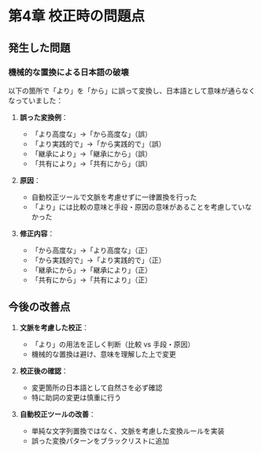 # 第4章 校正時の問題点

## 発生した問題

### 機械的な置換による日本語の破壊
以下の箇所で「より」を「から」に誤って変換し、日本語として意味が通らなくなっていました：

1. **誤った変換例**：
   - 「より高度な」→「から高度な」（誤）
   - 「より実践的で」→「から実践的で」（誤）
   - 「継承により」→「継承にから」（誤）
   - 「共有により」→「共有にから」（誤）

2. **原因**：
   - 自動校正ツールで文脈を考慮せずに一律置換を行った
   - 「より」には比較の意味と手段・原因の意味があることを考慮していなかった

3. **修正内容**：
   - 「から高度な」→「より高度な」（正）
   - 「から実践的で」→「より実践的で」（正）
   - 「継承にから」→「継承により」（正）
   - 「共有にから」→「共有により」（正）

## 今後の改善点

1. **文脈を考慮した校正**：
   - 「より」の用法を正しく判断（比較 vs 手段・原因）
   - 機械的な置換は避け、意味を理解した上で変更

2. **校正後の確認**：
   - 変更箇所の日本語として自然さを必ず確認
   - 特に助詞の変更は慎重に行う

3. **自動校正ツールの改善**：
   - 単純な文字列置換ではなく、文脈を考慮した変換ルールを実装
   - 誤った変換パターンをブラックリストに追加